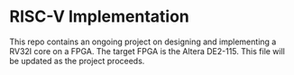 RISC-V Implementation
=====================

This repo contains an ongoing project on designing and implementing a RV32I core on a FPGA. The target FPGA is the Altera DE2-115. This file will be updated as the project proceeds.